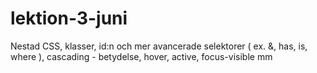 # lektion-3-juni
Nestad CSS, klasser, id:n och mer avancerade selektorer ( ex. &amp;, has, is, where ), cascading - betydelse, hover, active, focus-visible mm
